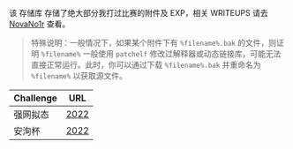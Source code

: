 该 存储库 存储了绝大部分我打过比赛的附件及 EXP，相关 WRITEUPS 请去 [NovaNo1r](https://novanoir.moe) 查看。

> 特殊说明：一般情况下，如果某个附件下有 `%filename%.bak` 的文件，则证明 `%filename%` 一般使用 `patchelf` 修改过解释器或动态链接库，可能无法直接正常运行。此时，你可以通过下载 `%filename%.bak` 并重命名为 `%filename%` 以获取源文件。

|  Challenge    |   URL   |
| ---- | ---- |
|   强网拟态   |   [2022](强网拟态2022/)   |
|   安洵杯     | [2022](安洵杯2022/) |